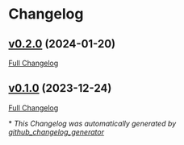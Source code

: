 # Changelog

## [v0.2.0](https://github.com/buluma/ansible-role-nsswitch/tree/v0.2.0) (2024-01-20)

[Full Changelog](https://github.com/buluma/ansible-role-nsswitch/compare/v0.1.0...v0.2.0)

## [v0.1.0](https://github.com/buluma/ansible-role-nsswitch/tree/v0.1.0) (2023-12-24)

[Full Changelog](https://github.com/buluma/ansible-role-nsswitch/compare/abab21125d0c4e8171d888cc85afbff2f70538b0...v0.1.0)



\* *This Changelog was automatically generated by [github_changelog_generator](https://github.com/github-changelog-generator/github-changelog-generator)*
